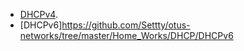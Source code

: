 - [DHCPv4](https://github.com/Settty/otus-networks/tree/master/Home_Works/DHCP/DHCPv4).
- [DHCPv6]https://github.com/Settty/otus-networks/tree/master/Home_Works/DHCP/DHCPv6
